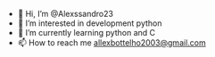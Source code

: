 - 👋 Hi, I’m @Alexssandro23
- 👀 I’m interested in development python
- 🌱 I’m currently learning python and C
- 📫 How to reach me allexbottelho2003@gmail.com 

<!---
Alexssandro23/Alexssandro23 is a ✨ special ✨ repository because its `README.md` (this file) appears on your GitHub profile.
You can click the Preview link to take a look at your changes.
--->
